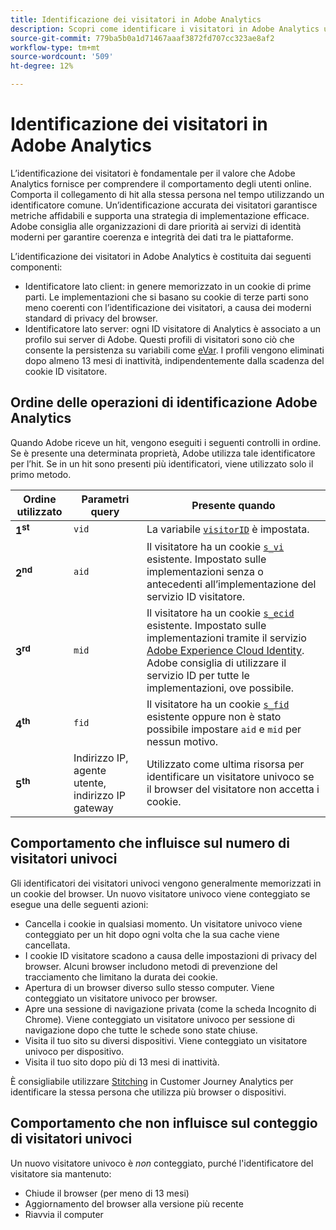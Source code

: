 ```yaml
---
title: Identificazione dei visitatori in Adobe Analytics
description: Scopri come identificare i visitatori in Adobe Analytics utilizzando le best practice più recenti.
source-git-commit: 779ba5b0a1d71467aaaf3872fd707cc323ae8af2
workflow-type: tm+mt
source-wordcount: '509'
ht-degree: 12%

---
```


# Identificazione dei visitatori in Adobe Analytics

L’identificazione dei visitatori è fondamentale per il valore che Adobe Analytics fornisce per comprendere il comportamento degli utenti online. Comporta il collegamento di hit alla stessa persona nel tempo utilizzando un identificatore comune. Un’identificazione accurata dei visitatori garantisce metriche affidabili e supporta una strategia di implementazione efficace. Adobe consiglia alle organizzazioni di dare priorità ai servizi di identità moderni per garantire coerenza e integrità dei dati tra le piattaforme.

L’identificazione dei visitatori in Adobe Analytics è costituita dai seguenti componenti:

* Identificatore lato client: in genere memorizzato in un cookie di prime parti. Le implementazioni che si basano su cookie di terze parti sono meno coerenti con l’identificazione dei visitatori, a causa dei moderni standard di privacy del browser.
* Identificatore lato server: ogni ID visitatore di Analytics è associato a un profilo sui server di Adobe. Questi profili di visitatori sono ciò che consente la persistenza su variabili come [eVar](/help/components/dimensions/evar.md). I profili vengono eliminati dopo almeno 13 mesi di inattività, indipendentemente dalla scadenza del cookie ID visitatore.

## Ordine delle operazioni di identificazione Adobe Analytics

Quando Adobe riceve un hit, vengono eseguiti i seguenti controlli in ordine. Se è presente una determinata proprietà, Adobe utilizza tale identificatore per l’hit. Se in un hit sono presenti più identificatori, viene utilizzato solo il primo metodo.

| Ordine utilizzato | Parametri query | Presente quando |
|---|---|---|
| **1<sup>st</sup>** | `vid` | La variabile [`visitorID`](/help/implement/vars/config-vars/visitorid.md) è impostata. |
| **2<sup>nd</sup>** | `aid` | Il visitatore ha un cookie [`s_vi`](https://experienceleague.adobe.com/en/docs/core-services/interface/data-collection/cookies/analytics) esistente. Impostato sulle implementazioni senza o antecedenti all’implementazione del servizio ID visitatore. |
| **3<sup>rd</sup>** | `mid` | Il visitatore ha un cookie [`s_ecid`](https://experienceleague.adobe.com/en/docs/core-services/interface/data-collection/cookies/analytics) esistente. Impostato sulle implementazioni tramite il servizio [Adobe Experience Cloud Identity](https://experienceleague.adobe.com/docs/id-service/using/home.html?lang=it). Adobe consiglia di utilizzare il servizio ID per tutte le implementazioni, ove possibile. |
| **4<sup>th</sup>** | `fid` | Il visitatore ha un cookie [`s_fid`](https://experienceleague.adobe.com/en/docs/core-services/interface/data-collection/cookies/analytics) esistente oppure non è stato possibile impostare `aid` e `mid` per nessun motivo. |
| **5<sup>th</sup>** | Indirizzo IP, agente utente, indirizzo IP gateway | Utilizzato come ultima risorsa per identificare un visitatore univoco se il browser del visitatore non accetta i cookie. |

## Comportamento che influisce sul numero di visitatori univoci

Gli identificatori dei visitatori univoci vengono generalmente memorizzati in un cookie del browser. Un nuovo visitatore univoco viene conteggiato se esegue una delle seguenti azioni:

* Cancella i cookie in qualsiasi momento. Un visitatore univoco viene conteggiato per un hit dopo ogni volta che la sua cache viene cancellata.
* I cookie ID visitatore scadono a causa delle impostazioni di privacy del browser. Alcuni browser includono metodi di prevenzione del tracciamento che limitano la durata dei cookie.
* Apertura di un browser diverso sullo stesso computer. Viene conteggiato un visitatore univoco per browser.
* Apre una sessione di navigazione privata (come la scheda Incognito di Chrome). Viene conteggiato un visitatore univoco per sessione di navigazione dopo che tutte le schede sono state chiuse.
* Visita il tuo sito su diversi dispositivi. Viene conteggiato un visitatore univoco per dispositivo.
* Visita il tuo sito dopo più di 13 mesi di inattività.

È consigliabile utilizzare [Stitching](https://experienceleague.adobe.com/it/docs/analytics-platform/using/stitching/overview) in Customer Journey Analytics per identificare la stessa persona che utilizza più browser o dispositivi.

## Comportamento che non influisce sul conteggio di visitatori univoci

Un nuovo visitatore univoco è *non* conteggiato, purché l&#39;identificatore del visitatore sia mantenuto:

* Chiude il browser (per meno di 13 mesi)
* Aggiornamento del browser alla versione più recente
* Riavvia il computer
